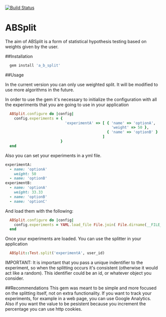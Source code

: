 [![Build Status](https://api.travis-ci.org/emfigo/absplit.png)](https://api.travis-ci.org/emfigo/absplit)

ABSplit
=====

The aim of ABSplit is a form of statistical hypothesis testing based on weights given by the user. 

##Installation

 ```ruby
   gem install 'a_b_split'
 ```

##Usage

In the current version you can only use weighted split. It will be modified to use more algorithms in the future.

In order to use the gem it's necessary to initialize the configuration with all the experiments that you are going to use in your application

```ruby
  ABSplit.configure do |config|
    config.experiments = { 
                           'experimentA' => [ { 'name' => 'optionA', 
                                                'weight' => 50 },
                                              { 'name' => 'optionB' } 
                                            ] 
                         }
  end
```
Also you can set your experiments in a yml file. 

```ruby
experimentA:
  - name: 'optionA'
    weight: 50
  - name: 'optionB'
experimentB:
  - name: 'optionA'
    weight: 33.33
  - name: 'optionB'
  - name: 'optionC'
```

And load them with the following:

```ruby
  ABSplit.configure do |config|
    config.experiments = YAML.load_file File.join( File.dirname(__FILE__), *%w(.. experiments.yml))
  end
```

Once your experiments are loaded. You can use the splitter in your application

```ruby
  ABSplit::Test.split('experimentA', user_id)
```

IMPORTANT: It is important that you pass a unique  indentifier to the experiment, so when the splitting occurs it's consistent (otherwise it would act like a random). This identifier could be an id, or whatever object you consider.

##Recommendations
This gem was meant to be simple and more focused on the splitting itself, not on extra functionality. If you want to track your experiments, for example in a web page, you can use Google Analytics. Also if you want the value to be pesistent because you increment the percentage you can use http cookies.
